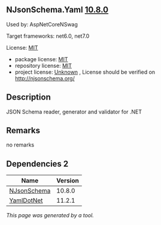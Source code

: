 NJsonSchema.Yaml [10.8.0](https://www.nuget.org/packages/NJsonSchema.Yaml/10.8.0)
--------------------

Used by: AspNetCoreNSwag

Target frameworks: net6.0, net7.0

License: [MIT](../../../../licenses/mit) 

- package license: [MIT](https://licenses.nuget.org/MIT) 
- repository license: [MIT](https://github.com/RicoSuter/NJsonSchema) 
- project license: [Unknown](http://njsonschema.org/) , License should be verified on http://njsonschema.org/

Description
-----------
JSON Schema reader, generator and validator for .NET

Remarks
-----------
no remarks


Dependencies 2
-----------

|Name|Version|
|----------|:----|
|[NJsonSchema](../../../../packages/nuget.org/njsonschema/10.8.0)|10.8.0|
|[YamlDotNet](../../../../packages/nuget.org/yamldotnet/11.2.1)|11.2.1|

*This page was generated by a tool.*